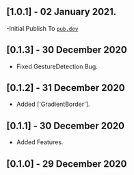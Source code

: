 ## [1.0.1] - 02 January 2021.

-Initial Publish To [`pub.dev`](https://pub.dev/packages/glassmorphism)
## [0.1.3] - 30 December 2020

- Fixed GestureDetection Bug.

## [0.1.2] - 31 December 2020

- Added ['GradientBorder'].

## [0.1.1] - 30 December 2020

- Added Features.

## [0.1.0] - 29 December 2020
